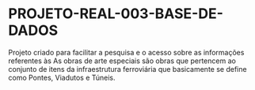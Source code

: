 # PROJETO-REAL-003-BASE-DE-DADOS
Projeto criado para facilitar a pesquisa e o acesso sobre as informações referentes às As obras de arte especiais são obras que pertencem ao conjunto de itens da infraestrutura ferroviária que basicamente se define como Pontes, Viadutos e Túneis. 

